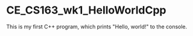 # CE_CS163_wk1_HelloWorldCpp
This is my first C++ program, which prints "Hello, world!" to the console.
